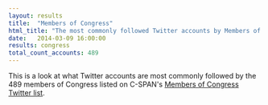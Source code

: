 ```yaml
---
layout: results
title:  "Members of Congress"
html_title: "The most commonly followed Twitter accounts by Members of Congress"
date:   2014-03-09 16:00:00
results: congress
total_count_accounts: 489
---
```


This is a look at what Twitter accounts are most commonly followed by the 489 members of Congress listed on C-SPAN's [Members of Congress Twitter list](https://twitter.com/cspan/members-of-congress).

